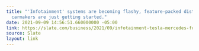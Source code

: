 ```yaml
---
title: "'Infotainment' systems are becoming flashy, feature-packed distractions—and
  carmakers are just getting started."
date: 2021-09-09 14:56:51.660000000 -05:00
link: https://slate.com/business/2021/09/infotainment-tesla-mercedes-ford-volvo-distraction.html
source: Slate
layout: link
---
```


